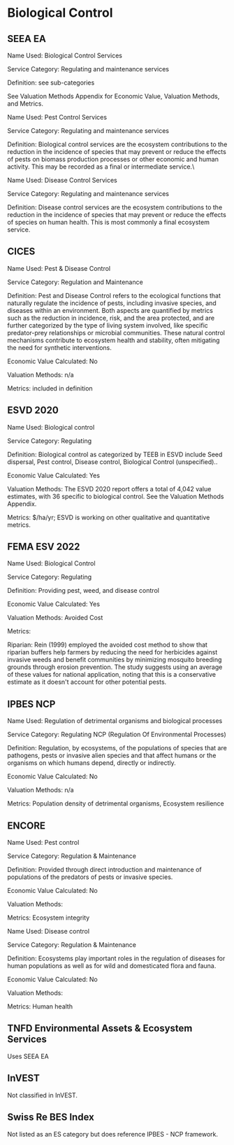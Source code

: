 # Biological Control

## SEEA EA

Name Used: Biological Control Services &#x20;

Service Category: Regulating and maintenance services &#x20;

Definition: see sub-categories

See Valuation Methods Appendix for Economic Value, Valuation Methods, and Metrics.

&#x20;&#x20;

Name Used: Pest Control Services

Service Category: Regulating and maintenance services

Definition: Biological control services are the ecosystem contributions to the reduction in the incidence of species that may prevent or reduce the effects of pests on biomass production processes or other economic and human activity. This may be recorded as a final or intermediate service.\


Name Used: Disease Control Services &#x20;

Service Category: Regulating and maintenance services &#x20;

Definition: Disease control services are the ecosystem contributions to the reduction in the incidence of species that may prevent or reduce the effects of species on human health. This is most commonly a final ecosystem service.

## CICES

Name Used: Pest & Disease Control

Service Category: Regulation and Maintenance

Definition: Pest and Disease Control refers to the ecological functions that naturally regulate the incidence of pests, including invasive species, and diseases within an environment. Both aspects are quantified by metrics such as the reduction in incidence, risk, and the area protected, and are further categorized by the type of living system involved, like specific predator-prey relationships or microbial communities. These natural control mechanisms contribute to ecosystem health and stability, often mitigating the need for synthetic interventions.

Economic Value Calculated: No

Valuation Methods: n/a

Metrics: included in definition

## ESVD 2020

Name Used: Biological control

Service Category: Regulating

Definition: Biological control as categorized by TEEB in ESVD include Seed dispersal, Pest control, Disease control, Biological Control (unspecified)..

Economic Value Calculated: Yes

Valuation Methods: The ESVD 2020 report offers a total of 4,042 value estimates, with 36 specific to biological control. See the Valuation Methods Appendix. &#x20;

Metrics: $/ha/yr; ESVD is working on other qualitative and quantitative metrics.

## FEMA ESV 2022

Name Used: Biological Control

Service Category: Regulating

Definition: Providing pest, weed, and disease control

Economic Value Calculated: Yes

Valuation Methods: Avoided Cost &#x20;

Metrics:

Riparian: Rein (1999) employed the avoided cost method to show that riparian buffers help farmers by reducing the need for herbicides against invasive weeds and benefit communities by minimizing mosquito breeding grounds through erosion prevention. The study suggests using an average of these values for national application, noting that this is a conservative estimate as it doesn't account for other potential pests.

## IPBES NCP

Name Used: Regulation of detrimental organisms and biological processes

Service Category: Regulating NCP (Regulation Of Environmental Processes)

Definition: Regulation, by ecosystems, of the populations of species that are pathogens, pests or invasive alien species and that affect humans or the organisms on which humans depend, directly or indirectly.

Economic Value Calculated: No

Valuation Methods: n/a

Metrics: Population density of detrimental organisms, Ecosystem resilience

## ENCORE

Name Used: Pest control

Service Category: Regulation & Maintenance

Definition: Provided through direct introduction and maintenance of populations of the predators of pests or invasive species.

Economic Value Calculated: No

Valuation Methods:

Metrics: Ecosystem integrity



Name Used: Disease control

Service Category: Regulation & Maintenance

Definition: Ecosystems play important roles in the regulation of diseases for human populations as well as for wild and domesticated flora and fauna.

Economic Value Calculated: No

Valuation Methods:&#x20;

Metrics: Human health

## TNFD Environmental Assets & Ecosystem Services

Uses SEEA EA

## InVEST

Not classified in InVEST.

## Swiss Re BES Index

Not listed as an ES category but does reference IPBES - NCP framework.
